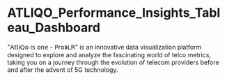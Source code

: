 # ATLIQO_Performance_Insights_Tableau_Dashboard
"𝖠𝗍𝗅𝗂𝖰𝗈 𝗂𝗌 𝗈𝗇𝖾 - 𝖯𝗋𝗈𝖉𝖫𝖱" is an innovative data visualization platform designed to explore and analyze the fascinating world of telco metrics, taking you on a journey through the evolution of telecom providers before and after the advent of 5G technology.
